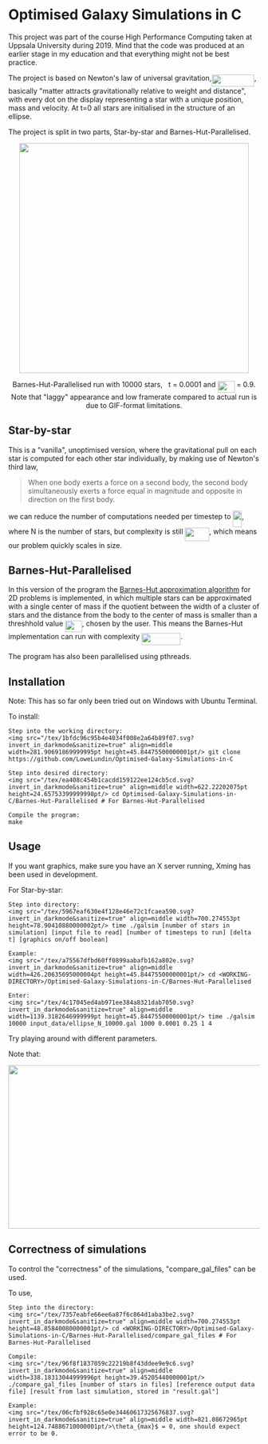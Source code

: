 # Optimised Galaxy Simulations in C

This project was part of the course High Performance Computing taken at Uppsala University during 2019. Mind that the code was produced at an earlier stage in my education and that everything might not be best practice.

The project is based on Newton's law of universal gravitation,<img src="/tex/ebe1a6a00f5417138a18fd859a6bb504.svg?invert_in_darkmode&sanitize=true&sanitize=true" align=middle width=85.82971649999999pt height=23.388043799999995pt/>, basically "matter attracts gravitationally relative to weight and distance", with every dot on the display representing a star with a unique position, mass and velocity. At t=0 all stars are initialised in the structure of an ellipse.

The project is split in two parts, Star-by-star and Barnes-Hut-Parallelised.

<p align="center">
  <img width="460" height="460" src=galsim.gif>

</p>
<p align="center">Barnes-Hut-Parallelised run with 10000 stars, <img src="/tex/38f1e2a089e53d5c990a82f284948953.svg?invert_in_darkmode&sanitize=true" align=middle width=7.928075099999989pt height=22.831056599999986pt/>t = 0.0001 and <img src="/tex/20d4bcfec3faaaae8404a53c8fc76fb2.svg?invert_in_darkmode&sanitize=true" align=middle width=33.96649739999999pt height=22.831056599999986pt/> = 0.9. <br>
  Note that "laggy" appearance and low framerate compared to actual run is due to GIF-format limitations.
</p>


## Star-by-star

This is a "vanilla", unoptimised version, where the gravitational pull on each star is computed for each other star individually, by making use of Newton's third law, 

> When one body exerts a force on a second body, the second body simultaneously exerts a force equal in magnitude and opposite in direction on the first body.

we can reduce the number of computations needed per timestep to <img src="/tex/f97c1a43186c0257a4914ddce10d9cda.svg?invert_in_darkmode&sanitize=true&sanitize=true" align=middle width=18.061748099999996pt height=33.45973289999998pt/>, where N is the number of stars, but complexity is still <img src="/tex/8e90dbe2d3ca28b3ad0012cb03e7ead6.svg?invert_in_darkmode&sanitize=true&sanitize=true" align=middle width=48.70330244999999pt height=26.76175259999998pt/>, which means our problem quickly scales in size.

## Barnes-Hut-Parallelised

In this version of the program the [Barnes-Hut approximation algorithm](https://en.wikipedia.org/wiki/Barnes%E2%80%93Hut_simulation) for 2D problems is implemented, in which multiple stars can be approximated with a single center of mass if the quotient between the width of a cluster of stars and the distance from the body to the center of mass is smaller than a  threshhold value <img src="/tex/20d4bcfec3faaaae8404a53c8fc76fb2.svg?invert_in_darkmode&sanitize=true&sanitize=true" align=middle width=33.96649739999999pt height=22.831056599999986pt/>, chosen by the user. This means the Barnes-Hut implementation can run with complexity <img src="/tex/5e99fdb26ddd5a0574d81f3326828c09.svg?invert_in_darkmode&sanitize=true" align=middle width=77.95556339999999pt height=24.65753399999998pt/>.

The program has also been parallelised using pthreads.

## Installation
Note: This has so far only been tried out on Windows with Ubuntu Terminal.

To install:
```
Step into the working directory:
<img src="/tex/1bfdc96c95b4e4034f008e2a64b89f07.svg?invert_in_darkmode&sanitize=true" align=middle width=281.90691869999995pt height=45.84475500000001pt/> git clone https://github.com/LoweLundin/Optimised-Galaxy-Simulations-in-C

Step into desired directory:
<img src="/tex/ea408c454b1cacdd159122ee124cb5cd.svg?invert_in_darkmode&sanitize=true" align=middle width=622.22202075pt height=24.65753399999998pt/> cd Optimised-Galaxy-Simulations-in-C/Barnes-Hut-Parallelised # For Barnes-Hut-Parallelised

Compile the program:
make
```

## Usage

If you want graphics, make sure you have an X server running, Xming has been used in development.

For Star-by-star: 
```
Step into directory:
<img src="/tex/5967eaf630e4f128e46e72c1fcaea590.svg?invert_in_darkmode&sanitize=true" align=middle width=700.274553pt height=78.90410880000002pt/> time ./galsim [number of stars in simulation] [input file to read] [number of timesteps to run] [delta t] [graphics on/off boolean]

Example: 
<img src="/tex/a75567dfbd60ff0899aabafb162a802e.svg?invert_in_darkmode&sanitize=true" align=middle width=426.20635695000004pt height=45.84475500000001pt/> cd <WORKING-DIRECTORY>/Optimised-Galaxy-Simulations-in-C/Barnes-Hut-Parallelised

Enter:
<img src="/tex/4c17045ed4ab971ee384a8321dab7050.svg?invert_in_darkmode&sanitize=true" align=middle width=1139.3182646999999pt height=45.84475500000001pt/> time ./galsim 10000 input_data/ellipse_N_10000.gal 1000 0.0001 0.25 1 4
```
Try playing around with different parameters.

Note that:
<p align="center"><img src="/tex/59ddc08a56b7bd9c226ed28bca97979a.svg?invert_in_darkmode&sanitize=true&sanitize=true" align=middle width=676.8955676999999pt height=327.03196679999996pt/></p>

## Correctness of simulations

To control the "correctness" of the simulations, "compare_gal_files" can be used.

To use, 

```
Step into the directory:
<img src="/tex/7357eabfe66ee6a87f6c864d1aba3be2.svg?invert_in_darkmode&sanitize=true" align=middle width=700.274553pt height=48.85840080000001pt/> cd <WORKING-DIRECTORY>/Optimised-Galaxy-Simulations-in-C/Barnes-Hut-Parallelised/compare_gal_files # For Barnes-Hut-Parallelised

Compile:
<img src="/tex/96f8f1837059c22219b8f43ddee9e9c6.svg?invert_in_darkmode&sanitize=true" align=middle width=338.18313044999996pt height=39.45205440000001pt/> ./compare_gal_files [number of stars in files] [reference output data file] [result from last simulation, stored in "result.gal"] 

Example:
<img src="/tex/06cfbf928c65e0e34460617325676837.svg?invert_in_darkmode&sanitize=true" align=middle width=821.08672965pt height=124.74886710000001pt/>\theta_{max}$ = 0, one should expect error to be 0.
